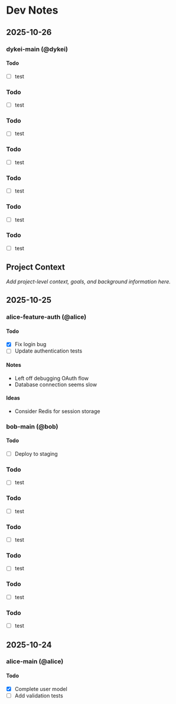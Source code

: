 # Dev Notes

## 2025-10-26

### dykei-main (@dykei)
#### Todo
- [ ] test


### Todo
- [ ] test

### Todo
- [ ] test

### Todo
- [ ] test

### Todo
- [ ] test

### Todo
- [ ] test

### Todo
- [ ] test

## Project Context

*Add project-level context, goals, and background information here.*

## 2025-10-25

### alice-feature-auth (@alice)
#### Todo
- [x] Fix login bug
- [ ] Update authentication tests

#### Notes
- Left off debugging OAuth flow
- Database connection seems slow

#### Ideas
- Consider Redis for session storage

### bob-main (@bob)
#### Todo
- [ ] Deploy to staging

### Todo
- [ ] test

### Todo
- [ ] test

### Todo
- [ ] test

### Todo
- [ ] test

### Todo
- [ ] test

### Todo
- [ ] test

## 2025-10-24

### alice-main (@alice)
#### Todo
- [x] Complete user model
- [ ] Add validation tests
